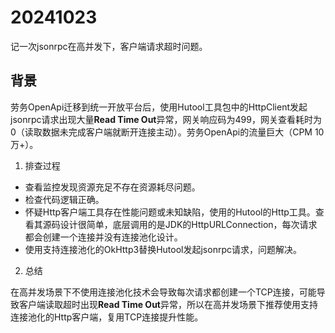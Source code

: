 # 20241023

记一次jsonrpc在高并发下，客户端请求超时问题。

## 背景

劳务OpenApi迁移到统一开放平台后，使用Hutool工具包中的HttpClient发起jsonrpc请求出现大量**Read Time Out**异常，网关响应码为499，网关查看耗时为0（读取数据未完成客户端就断开连接主动）。劳务OpenApi的流量巨大（CPM 10万+）。

1. 排查过程

- 查看监控发现资源充足不存在资源耗尽问题。
- 检查代码逻辑正确。
- 怀疑Http客户端工具存在性能问题或未知缺陷，使用的Hutool的Http工具。查看其源码设计很简单，底层调用的是JDK的HttpURLConnection，每次请求都会创建一个连接并没有连接池化设计。
- 使用支持连接池化的OkHttp3替换Hutool发起jsonrpc请求，问题解决。

2. 总结

在高并发场景下不使用连接池化技术会导致每次请求都创建一个TCP连接，可能导致客户端读取超时出现**Read Time Out**异常，所以在高并发场景下推荐使用支持连接池化的Http客户端，复用TCP连接提升性能。